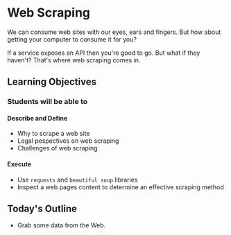 # Web Scraping

We can consume web sites with our eyes, ears and fingers. But how about getting your computer to consume it for you?

If a service exposes an API then you're good to go. But what if they haven't? That's where web scraping comes in.

## Learning Objectives

### Students will be able to

#### Describe and Define

- Why to scrape a web site
- Legal pespectives on web scraping
- Challenges of web scraping

#### Execute

- Use `requests` and `beautiful soup` libraries
- Inspect a web pages content to determine an effective scraping method

## Today's Outline

- Grab some data from the Web.
